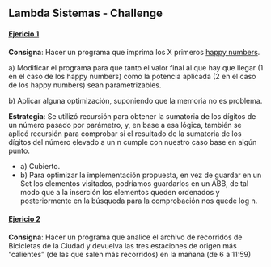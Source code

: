 
## Lambda Sistemas - Challenge 

#### [Ejericio 1](https://github.com/zarate10/challenge-lambda-sistemas/blob/main/happy_numbers.py)

**Consigna**: Hacer un programa que imprima los X primeros [happy numbers](https://en.wikipedia.org/wiki/Happy_number). 

a) Modificar el programa para que tanto el valor final al que hay que llegar (1 en el caso de los happy numbers) como la potencia aplicada (2 en el caso de los happy numbers) sean parametrizables. 

b) Aplicar alguna optimización, suponiendo que la memoria no es problema. 

**Estrategia**: Se utilizó recursión para obtener la sumatoria de los dígitos de un número pasado por parámetro, y, en base a esa lógica, también se aplicó recursión para comprobar si el resultado de la sumatoria de los dígitos del número elevado a un n cumple con nuestro caso base en algún punto. 

* a) Cubierto.
* b) Para optimizar la implementación propuesta, en vez de guardar en un Set los elementos visitados, podríamos guardarlos en un ABB, de tal modo que a la inserción los elementos queden ordenados y posteriormente en la búsqueda para la comprobación nos quede log n. 

#### [Ejericio 2](https://github.com/zarate10/challenge-lambda-sistemas/blob/main/happy_numbers.py)

**Consigna**: Hacer un programa que analice el archivo de recorridos de Bicicletas de la Ciudad y devuelva las tres estaciones de origen más “calientes” (de las que salen más recorridos) en la mañana (de 6 a 11:59) 
